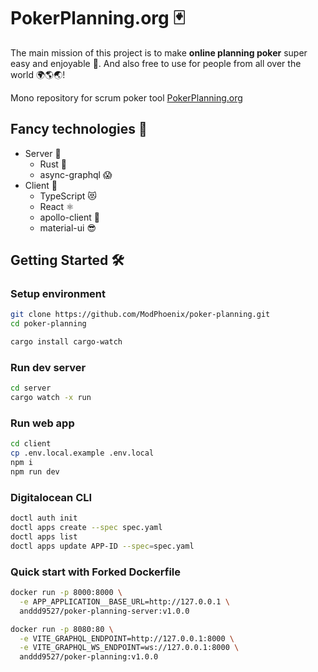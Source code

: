 # PokerPlanning.org 🃏

The main mission of this project is to make **online planning poker** super easy and enjoyable 🥰. And also free to use for people from all over the world 🌍🌎🌏!

Mono repository for scrum poker tool [PokerPlanning.org](https://pokerplanning.org/)

## Fancy technologies 🌈

- Server 🚀
  - Rust 🦀
  - async-graphql 😱
- Client 🦄
  - TypeScript 😻
  - React ⚛️
  - apollo-client 🤌
  - material-ui 😎

## Getting Started 🛠

### Setup environment

```sh
git clone https://github.com/ModPhoenix/poker-planning.git
cd poker-planning

cargo install cargo-watch
```

### Run dev server

```sh
cd server
cargo watch -x run
```

### Run web app

```sh
cd client
cp .env.local.example .env.local
npm i
npm run dev
```

### Digitalocean CLI

```sh
doctl auth init
doctl apps create --spec spec.yaml
doctl apps list
doctl apps update APP-ID --spec=spec.yaml
```

### Quick start with Forked Dockerfile

```sh
docker run -p 8000:8000 \
  -e APP_APPLICATION__BASE_URL=http://127.0.0.1 \
  anddd9527/poker-planning-server:v1.0.0

docker run -p 8080:80 \
  -e VITE_GRAPHQL_ENDPOINT=http://127.0.0.1:8000 \
  -e VITE_GRAPHQL_WS_ENDPOINT=ws://127.0.0.1:8000 \
  anddd9527/poker-planning:v1.0.0
```
